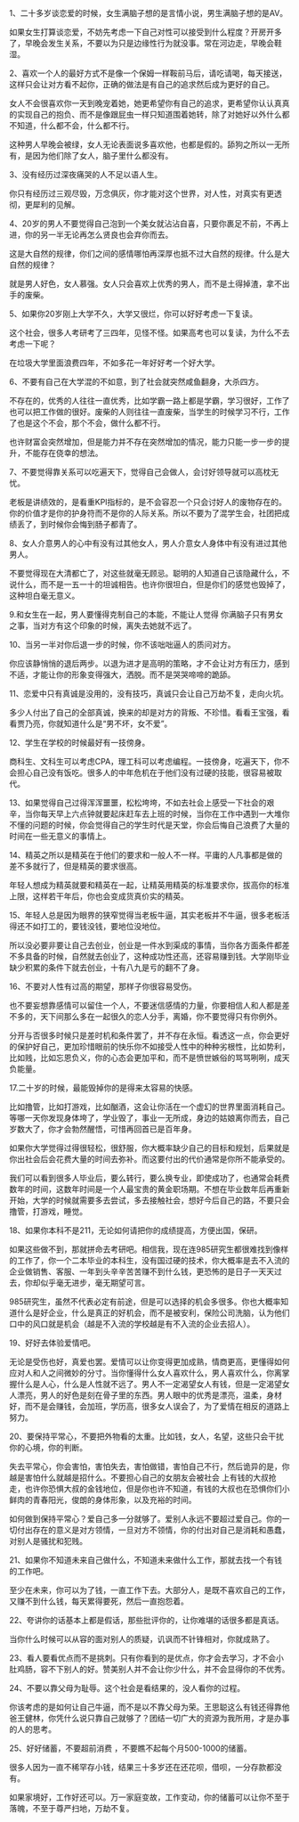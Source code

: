 1、二十多岁谈恋爱的时候，女生满脑子想的是言情小说，男生满脑子想的是AV。

如果女生打算谈恋爱，不妨先考虑一下自己对性可以接受到什么程度？开房开多了，早晚会发生关系，不要以为只是边缘性行为就没事。常在河边走，早晚会鞋湿。

2、喜欢一个人的最好方式不是像一个保姆一样鞍前马后，请吃请喝，每天接送，这样只会让对方看不起你，正确的做法是有自己的追求然后成为更好的自己。

女人不会很喜欢你一天到晚宠着她，她更希望你有自己的追求，更希望你认认真真的实现自己的抱负、而不是像跟屁虫一样只知道围着她转，除了对她好以外什么都不知道，什么都不会，什么都不行。

这种男人早晚会被绿，女人无论表面说多喜欢他，也都是假的。舔狗之所以一无所有，是因为他们除了女人，脑子里什么都没有。

3、没有经历过深夜痛哭的人不足以语人生。

你只有经历过三观尽毁，万念俱灰，你才能对这个世界，对人性，对真实有更透彻，更犀利的见解。

4、20岁的男人不要觉得自己泡到一个美女就沾沾自喜，只要你裹足不前，不再上进，你的另一半无论再怎么贤良也会弃你而去。

这是大自然的规律，你们之间的感情哪怕再深厚也抵不过大自然的规律。什么是大自然的规律？

就是男人好色，女人慕强。女人只会喜欢上优秀的男人，而不是土得掉渣，拿不出手的废柴。

5、如果你20岁刚上大学不久，大学又很烂，你可以好好考虑一下复读。

这个社会，很多人考研考了三四年，见怪不怪。如果高考也可以复读，为什么不去考虑一下呢？

在垃圾大学里面浪费四年，不如多花一年好好考一个好大学。

6、不要有自己在大学混的不如意，到了社会就突然咸鱼翻身，大杀四方。

不存在的，优秀的人往往一直优秀，比如学霸一路上都是学霸，学习很好，工作了也可以把工作做的很好。废柴的人则往往一直废柴，当学生的时候学习不行，工作了也是这个不会，那个不会，做什么都不行。

也许财富会突然增加，但是能力并不存在突然增加的情况，能力只能一步一步的提升，不能存在侥幸的想法。

7、不要觉得靠关系可以吃遍天下，觉得自己会做人，会讨好领导就可以高枕无忧。

老板是讲绩效的，是看重KPI指标的，是不会容忍一个只会讨好人的废物存在的。你的价值才是你的护身符而不是你的人际关系。所以不要为了混学生会，社团把成绩丢了，到时候你会悔到肠子都青了。

8、女人介意男人的心中有没有过其他女人，男人介意女人身体中有没有进过其他男人。

不要觉得现在大清都亡了，对这些就毫无顾忌。聪明的人知道自己该隐藏什么，不说什么，而不是一五一十的坦诚相告。也许你很坦白，但是你们的感觉也毁掉了，这种坦白毫无意义。

9.和女生在一起，男人要懂得克制自己的本能，不能让人觉得 你满脑子只有男女之事，当对方有这个印象的时候，离失去她就不远了。

10、当另一半对你后退一步的时候，你不该咄咄逼人的质问对方。

你应该静悄悄的退后两步。以退为进才是高明的策略，才不会让对方有压力，感到不适，才能让你的形象变得强大，洒脱。而不是哭哭啼啼的跪舔。

11、恋爱中只有真诚是没用的，没有技巧，真诚只会让自己万劫不复，走向火坑。

多少人付出了自己的全部真诚，换来的却是对方的背叛、不珍惜。看看王宝强，看看贾乃亮，你就知道什么是“男不坏，女不爱”。

12、学生在学校的时候最好有一技傍身。

商科生、文科生可以考虑CPA，理工科可以考虑编程。一技傍身，吃遍天下，你不会担心自己没有饭吃。很多人的中年危机在于他们没有过硬的技能，很容易被取代。

13、如果觉得自己过得浑浑噩噩，松松垮垮，不如去社会上感受一下社会的艰辛，当你每天早上六点钟就要起床赶车去上班的时候，当你在工作中遇到一大堆你不懂的问题的时候，你会觉得自己的学生时代是天堂，你会后悔自己浪费了大量的时间在一些无意义的事情上。

14、精英之所以是精英在于他们的要求和一般人不一样。平庸的人凡事都是做的差不多就行了，但是精英的要求很高。

年轻人想成为精英就要和精英在一起，让精英用精英的标准要求你，拔高你的标准上限，这样若干年后，你也会变成货真价实的精英。

15、年轻人总是因为眼界的狭窄觉得当老板牛逼，其实老板并不牛逼，很多老板活得还不如打工的，要钱没钱，要地位没地位。

所以没必要非要让自己去创业，创业是一件水到渠成的事情，当你各方面条件都差不多具备的时候，自然就去创业了，这种成功性还高，还容易赚到钱。大学刚毕业缺少积累的条件下就去创业，十有八九是亏的翻不了身。

16、不要对人性有过高的期望，那样子你很容易受伤。

也不要妄想靠感情可以留住一个人，不要迷信感情的力量，你要相信人和人都是差不多的，天下间那么多在一起很久的恋人分手，离婚，你不要觉得只有你例外。

分开与否很多时候只是差时机和条件罢了，并不存在永恒。看透这一点，你会更好的保护好自己，更加珍惜眼前的快乐你不如接受人性中的种种劣根性，比如势利，比如贱，比如忘恩负义，你的心态会更加平和，而不是愤世嫉俗的骂骂咧咧，成天负能量。

17.二十岁的时候，最能毁掉你的是得来太容易的快感。

比如撸管，比如打游戏，比如酗酒，这会让你活在一个虚幻的世界里面消耗自己。等哪一天你发现身体垮了，学业毁了，事业一无所成，身边的姑娘离你而去，自己岁数大了，你才会勃然醒悟，可惜再回首已是百年身。

如果你大学觉得过得很轻松，很舒服，你大概率缺少自己的目标和规划，后果就是你出社会后会花费大量的时间去弥补。而这要付出的代价通常是你所不能承受的。

我们可以看到很多人毕业后，要么转行，要么换专业，即使成功了，也通常会耗费数年的时间，这数年时间是一个人最宝贵的黄金职场期。不想在毕业数年后再重新开始，大学的时候就需要多去尝试，多去接触社会，想好今后自己的路，不要只会撸管，打游戏，睡觉。

18、如果你本科不是211，无论如何请把你的成绩提高，方便出国，保研。

如果这些做不到，那就拼命去考研吧。相信我，现在连985研究生都很难找到像样的工作了，你一个二本毕业的本科生，没有国过硬的技术，你大概率是去不入流的企业做销售、客服、一年到头辛辛苦苦赚不到什么钱，更恐怖的是日子一天天过去，你却似乎毫无进步，毫无期望可言。

985研究生，虽然不代表必定有前途，但是可以选择的机会多很多。你也大概率知道什么是好企业，什么是真正的好机会，而不是被安利，保险公司洗脑，认为他们口中的风口就是机会（越是不入流的学校越是有不入流的企业去招人）。

19、好好去体验爱情吧。

无论是受伤也好，真爱也罢。爱情可以让你变得更加成熟，情商更高，更懂得如何应对人和人之间微妙的分寸。当你懂得什么女人喜欢什么，男人喜欢什么，你离掌握什么是人心，什么是人性就不远了。男人不一定渴望女人有钱，但是一定渴望女人漂亮，男人的好色是刻在骨子里的东西。男人眼中的优秀是漂亮，温柔，身材好，而不是会赚钱，会加班，学历高，很多女人误会了，为了爱情在相反的道路上努力。

20、要保持平常心，不要把外物看的太重。比如钱，女人，名望，这些只会干扰你的心境，你的判断。

失去平常心，你会害怕，害怕失去，害怕做错，害怕自己不行，然后诡异的是，你越是害怕什么就越是招什么。不要担心自己的女朋友会被社会 上有钱的大叔抢走，也许你恐惧大叔的金钱地位，但是你也许不知道，有钱的大叔也在恐惧你们小鲜肉的青春阳光，俊朗的身体形象，以及充裕的时间。

如何做到保持平常心？爱自己多一分就够了。爱别人永远不要超过爱自己。你的一切付出存在的意义是对方领情，一旦对方不领情，你的付出对自己是消耗和愚蠢，对别人是骚扰和犯贱。

21、如果你不知道未来自己做什么，不知道未来做什么工作，那就去找一个有钱的工作吧。

至少在未来，你可以为了钱，一直工作下去。大部分人，是既不喜欢自己的工作，又赚不到什么钱，每天累得要死，然后一直抱怨着。

22、夸讲你的话基本上都是假话，那些批评你的，让你难堪的话很多都是真话。

当你什么时候可以从容的面对别人的质疑，讥讽而不针锋相对，你就成熟了。

23、看人要看优点而不是挑刺。只有你看到的是优点，你才会去学习，才不会小肚鸡肠，容不下别人的好。赞美别人并不会让你少什么，并不会显得你的不优秀。

24、不要以靠父母为耻辱。这个社会是看结果的，没人看你的过程。

你该考虑的是如何让自己牛逼，而不是以不靠父母为荣。王思聪这么有钱还得靠他爸王健林，你凭什么说只靠自己就够了？团结一切广大的资源为我所用，才是办事的人的思考。

25、好好储蓄，不要超前消费 ，不要瞧不起每个月500-1000的储蓄。

很多人因为一直不稀罕存小钱，结果三十多岁还在还花呗，借呗，一分存款都没有。

如果家境好，工作好还可以。万一家庭变故，工作变动，你的储蓄可以让你不至于落魄，不至于尊严扫地，万劫不复。
